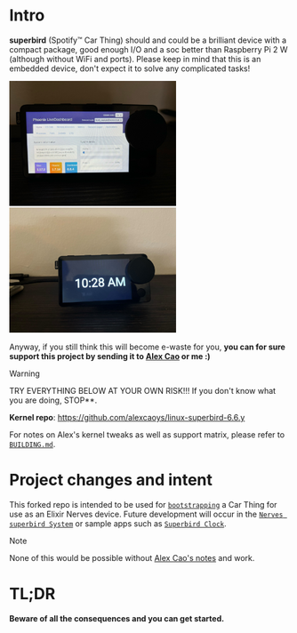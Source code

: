 # Intro

**superbird** (Spotify&trade; Car Thing) should and could be a brilliant device with a compact package, good enough I/O and a soc better than Raspberry Pi 2 W (although without WiFi and ports). Please keep in mind that this is an embedded device, don't expect it to solve any complicated tasks! 

<img src="nerves/images/phoenix_liveview.jpg" width="300"><img src="nerves/images/scenic_clock.jpg" width="300">

Anyway, if you still think this will become e-waste for you, **you can for sure support this project by sending it to [Alex Cao](https://github.com/alexcaoys) or me :)** 

> [!WARNING]
> TRY EVERYTHING BELOW AT YOUR OWN RISK!!! If you don't know what you are doing, STOP**.

**Kernel repo**: https://github.com/alexcaoys/linux-superbird-6.6.y

For notes on Alex's kernel tweaks as well as support matrix, please refer to [`BUILDING.md`](BUILDING.md).

# Project changes and intent

This forked repo is intended to be used for [`bootstrapping`](./bootstrapping.md) a Car Thing for use as an Elixir Nerves device. Future development will occur in
the [`Nerves superbird System`](https://github.com/ericr3r/nerves_system_superbird) or sample apps such as [`Superbird Clock`](https://github.com/ericr3r/nerves_system_superbird).

> [!NOTE]
> None of this would be possible without [Alex Cao's notes](https://github.com/alexcaoys/notes-superbird) and work. 

# TL;DR

**Beware of all the consequences and you can get started.**

